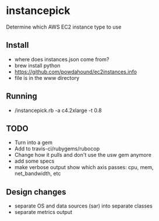 # instancepick
Determine which AWS EC2 instance type to use

## Install
- where does instances.json come from?
- brew install python
- https://github.com/powdahound/ec2instances.info
- file is in the www directory

## Running
- /instancepick.rb -a c4.2xlarge -t 0.8

## TODO
- Turn into a gem
- Add to travis-ci/rubygems/rubocop
- Change how it pulls and don't use the usw gem anymore
- add some specs
- make verbose output show which axis passes: cpu, mem, net_bandwidth, etc

## Design changes
- separate OS and data sources (sar) into separate classes
- separate metrics output

